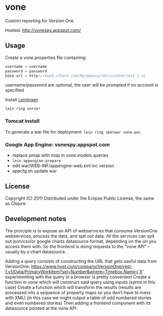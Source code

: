 # vone

Custom reporting for Version One.

Hosted: http://vonespy.appspot.com/

## Usage

Create a vone.properties file containing:
```java
username = username
password = password
base-url = http://www3.v1host.com/MyCompany/VersionOne/rest-1.v1
```
username/password are optional, the user will be prompted if no account is specified

Install [Leiningen](https://github.com/technomancy/leiningen)
```
lein ring server
```

### Tomcat install

To generate a war file for deployment:
`lein ring uberwar vone.war`

### Google App Engine: vonespy.appspot.com

* replace pmap with map in vone.models.queries
* `lein appengine-prepare`
* edit war/WEB-INF/appengine-web.xml inc version
* appcfg.sh update war

## License

Copyright (C) 2011
Distributed under the Eclipse Public License, the same as Clojure.

## Development notes

The principle is to expose an API of webservices that consume VersionOne webservices, process the data, and spit out data.
All the services can spit out json/csv/or google charts datasource format, depending on the url you access them with.
So the frontend is doing requests to the “vone API” – usually by a chart datasource.

Adding a query consists of constructing the URL that gets useful data from VersionOne:
https://www.host.com/company/VersionOne/rest-1.v1/Data/PrimaryWorkitem?sel=Number&where=Timebox.Name='X'
experimenting with the query in a browser is pretty convenient
Create a function in vone which will construct said query using inputs (sprint in this case)
Create a function which will transform the results (results are processed into a sequence of property maps so you don’t have to mess with XML)
(in this case we might output a table of odd numbered stories and even numbered stories)
Then adding a frontend component with its datasource pointed at the vone API.

